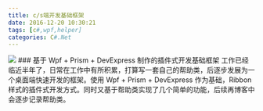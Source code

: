```yaml
---
title: c/s端开发基础框架
date: 2016-12-20 10:30:21
tags: [c#,wpf,helper]
categories: C#.Net
---
```

<img src="https://raw.githubusercontent.com/Sadness96/Sadness/master/Document/Image/Sadness_MainRibbon.png"/>
### 基于 Wpf + Prism + DevExpress 制作的插件式开发基础框架 
<!-- more -->
工作已经临近半年了，日常在工作中有所积累，打算写一套自己的帮助类，后逐步发展为一个桌面端快速开发的框架。使用 Wpf + Prism + DevExpress 作为基础，Ribbon样式的插件式开发方式。同时又基于帮助类实现了几个简单的功能，后续再博客中会逐步记录帮助类。
